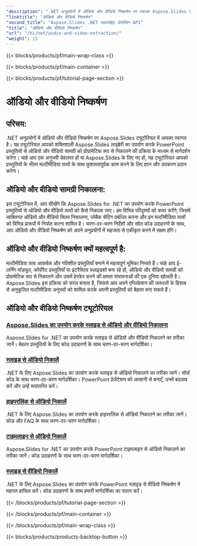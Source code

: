 ```yaml
---
"description": ".NET अनुप्रयोगों में ऑडियो और वीडियो निष्कर्षण पर व्यापक Aspose.Slides ट्यूटोरियल का अन्वेषण करें। PowerPoint प्रस्तुतियों से मल्टीमीडिया तत्वों को प्रोग्रामेटिक रूप से निकालने और हेरफेर करने का तरीका जानें।"
"linktitle": "ऑडियो और वीडियो निष्कर्षण"
"second_title": "Aspose.Slides .NET पावरपॉइंट प्रोसेसिंग API"
"title": "ऑडियो और वीडियो निष्कर्षण"
"url": "/hi/net/audio-and-video-extraction/"
"weight": 15
---
```


{{< blocks/products/pf/main-wrap-class >}}

{{< blocks/products/pf/main-container >}}

{{< blocks/products/pf/tutorial-page-section >}}

# ऑडियो और वीडियो निष्कर्षण


## परिचय:

.NET अनुप्रयोगों में ऑडियो और वीडियो निष्कर्षण पर Aspose.Slides ट्यूटोरियल में आपका स्वागत है। यह ट्यूटोरियल आपको शक्तिशाली Aspose.Slides लाइब्रेरी का उपयोग करके PowerPoint प्रस्तुतियों से ऑडियो और वीडियो सामग्री को प्रोग्रामेटिक रूप से निकालने की प्रक्रिया के माध्यम से मार्गदर्शन करेगा। चाहे आप एक अनुभवी डेवलपर हों या Aspose.Slides के लिए नए हों, यह ट्यूटोरियल आपको प्रस्तुतियों के भीतर मल्टीमीडिया तत्वों के साथ कुशलतापूर्वक काम करने के लिए ज्ञान और उपकरण प्रदान करेगा।

## ऑडियो और वीडियो सामग्री निकालना:

इस ट्यूटोरियल में, आप सीखेंगे कि Aspose.Slides for .NET का उपयोग करके PowerPoint प्रस्तुतियों से ऑडियो और वीडियो तत्वों को कैसे निकाला जाए। हम विभिन्न परिदृश्यों को कवर करेंगे, जिसमें व्यक्तिगत ऑडियो और वीडियो क्लिप निकालना, प्लेबैक सेटिंग प्रबंधित करना और इन मल्टीमीडिया तत्वों को विभिन्न प्रारूपों में निर्यात करना शामिल है। चरण-दर-चरण निर्देशों और स्रोत कोड उदाहरणों के साथ, आप ऑडियो और वीडियो निष्कर्षण को अपने अनुप्रयोगों में सहजता से एकीकृत करने में सक्षम होंगे।

## ऑडियो और वीडियो निष्कर्षण क्यों महत्वपूर्ण है:

मल्टीमीडिया तत्व आकर्षक और गतिशील प्रस्तुतियाँ बनाने में महत्वपूर्ण भूमिका निभाते हैं। चाहे आप ई-लर्निंग मॉड्यूल, कॉर्पोरेट प्रस्तुतियाँ या इंटरैक्टिव स्लाइडशो बना रहे हों, ऑडियो और वीडियो सामग्री को प्रोग्रामेटिक रूप से निकालने और उसमें हेरफेर करने की क्षमता संभावनाओं की एक दुनिया खोलती है। Aspose.Slides इस प्रक्रिया को सरल बनाता है, जिससे आप अपने एप्लिकेशन की ज़रूरतों के हिसाब से अनुकूलित मल्टीमीडिया अनुभवों को शामिल करके अपनी प्रस्तुतियों को बेहतर बना सकते हैं।

## ऑडियो और वीडियो निष्कर्षण ट्यूटोरियल
### [Aspose.Slides का उपयोग करके स्लाइड से ऑडियो और वीडियो निकालना](./audio-and-video-extraction/)
Aspose.Slides for .NET का उपयोग करके स्लाइड से ऑडियो और वीडियो निकालने का तरीका जानें। बेहतर प्रस्तुतियों के लिए कोड उदाहरणों के साथ चरण-दर-चरण मार्गदर्शिका।
### [स्लाइड से ऑडियो निकालें](./extract-audio/)
.NET के लिए Aspose.Slides का उपयोग करके स्लाइड से ऑडियो निकालने का तरीका जानें। सोर्स कोड के साथ चरण-दर-चरण मार्गदर्शिका। PowerPoint प्रेजेंटेशन को आसानी से बनाएँ, उनमें बदलाव करें और उन्हें रूपांतरित करें।
### [हाइपरलिंक से ऑडियो निकालें](./extract-audio-from-hyperlink/)
.NET के लिए Aspose.Slides का उपयोग करके हाइपरलिंक से ऑडियो निकालने का तरीका जानें। कोड और FAQ के साथ चरण-दर-चरण मार्गदर्शिका।
### [टाइमलाइन से ऑडियो निकालें](./extract-audio-from-timeline/)
Aspose.Slides for .NET का उपयोग करके PowerPoint टाइमलाइन से ऑडियो निकालने का तरीका जानें। कोड उदाहरणों के साथ चरण-दर-चरण मार्गदर्शिका।
### [स्लाइड से वीडियो निकालें](./extract-video/)
.NET के लिए Aspose.Slides का उपयोग करके PowerPoint स्लाइड से वीडियो निष्कर्षण में महारत हासिल करें। कोड उदाहरणों के साथ हमारी मार्गदर्शिका का पालन करें।

{{< /blocks/products/pf/tutorial-page-section >}}

{{< /blocks/products/pf/main-container >}}

{{< /blocks/products/pf/main-wrap-class >}}

{{< blocks/products/products-backtop-button >}}